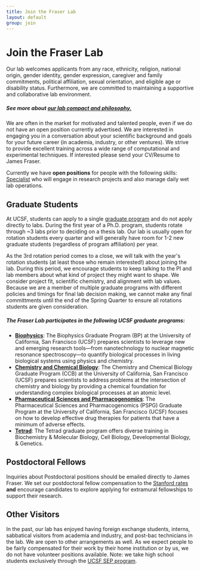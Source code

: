 ```yaml
---
title: Join the Fraser Lab
layout: default
group: join
---
```


# Join the Fraser Lab
Our lab welcomes applicants from any race, ethnicity, religion, national origin, gender identity, gender expression, caregiver and family commitments, political affiliation, sexual orientation, and eligible age or disability status. Furthermore, we are committed to maintaining a supportive and collaborative lab environment.
##### See more about [our lab compact and philosophy.](/compact/)

We are often in the market for motivated and talented people, even if we do not have an open position currently advertised. We are interested in engaging you in a conversation about your scientific background and goals for your future career (in academia, industry, or other ventures). We strive to provide excellent training across a wide range of computational and experimental techniques. If interested please send your CV/Resume to James Fraser.

Currently we have **open positions** for people with the following skills:
[Specialist](https://aprecruit.ucsf.edu/JPF03325) who will engage in research projects and also manage daily wet lab operations.
<br/>

## Graduate Students

At UCSF, students can apply to a single [graduate program](https://graduate.ucsf.edu/prospective-students) and do not apply directly to labs. During the first year of a Ph.D. program, students rotate through ~3 labs prior to deciding on a thesis lab. Our lab is usually open for rotation students every quarter and will generally have room for 1-2 new graduate students (regardless of program affiliation) per year.

 As the 3rd rotation period comes to a close, we will talk with the year's rotation students (at least those who remain interested!) about joining the lab.  During this period, we encourage students to keep talking to the PI and lab members about what kind of project they might want to shape. We consider project fit, scientific chemistry, and alignment with lab values. Because we are a member of multiple graduate programs with different policies and timings for final lab decision making, we cannot make any final committments until the end of the Spring Quarter to ensure all rotations students are given consideration. 

##### The Fraser Lab participates in the following UCSF graduate programs:
  * **[Biophysics](http://biophysics.ucsf.edu/)**: The Biophysics Graduate Program (BP) at the University of California, San Francisco (UCSF) prepares scientists to leverage new and emerging research tools—from nanotechnology to nuclear magnetic resonance spectroscopy—to quantify biological processes in living biological systems using physics and chemistry.
  * **[Chemistry and Chemical Biology](http://ccb.ucsf.edu/)**: The Chemistry and Chemical Biology Graduate Program (CCB) at the University of California, San Francisco (UCSF) prepares scientists to address problems at the intersection of chemistry and biology by providing a chemical foundation for understanding complex biological processes at an atomic level.
  * **[Pharmaceutical Sciences and Pharmacogenomics](http://pspg.ucsf.edu/)**: The Pharmaceutical Sciences and Pharmacogenomics (PSPG) Graduate Program at the University of California, San Francisco (UCSF) focuses on how to develop effective drug therapies for patients that have a minimum of adverse effects.
  * **[Tetrad](http://tetrad.ucsf.edu/)**: The Tetrad graduate program offers diverse training in Biochemistry & Molecular Biology, Cell Biology, Developmental Biology, & Genetics.

## Postdoctoral Fellows

Inquiries about Postdoctoral positions should be emailed directly to James Fraser. We set our postdoctoral fellow compensation to the [Stanford rates](https://postdocs.stanford.edu/funding-levels-and-guidelines) **and** encourage candidates to explore applying for extramural fellowships to support their research.

## Other Visitors

In the past, our lab has enjoyed having foreign exchange students, interns, sabbatical visitors from academia and industry, and post-bac technicians in the lab.  We are open to other arrangements as well. As we expect people to be fairly compensated for their work by their home institution or by us, we do not have volunteer positions available. Note: we take high school students exclusively through the [UCSF SEP program](http://sep.ucsf.edu/).
